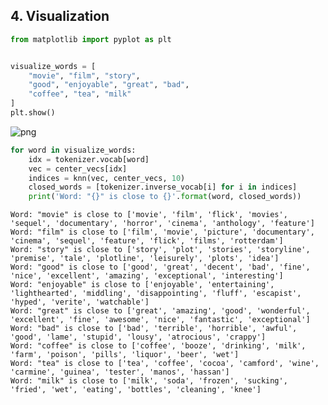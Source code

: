 
## 4. Visualization

```python
from matplotlib import pyplot as plt


visualize_words = [
    "movie", "film", "story",
    "good", "enjoyable", "great", "bad",
    "coffee", "tea", "milk"
]
plt.show()
```


    
![png](output_26_0.png)
    
```python
for word in visualize_words:
    idx = tokenizer.vocab[word]
    vec = center_vecs[idx]
    indices = knn(vec, center_vecs, 10)
    closed_words = [tokenizer.inverse_vocab[i] for i in indices]
    print('Word: "{}" is close to {}'.format(word, closed_words))
```

    Word: "movie" is close to ['movie', 'film', 'flick', 'movies', 'sequel', 'documentary', 'horror', 'cinema', 'anthology', 'feature']
    Word: "film" is close to ['film', 'movie', 'picture', 'documentary', 'cinema', 'sequel', 'feature', 'flick', 'films', 'rotterdam']
    Word: "story" is close to ['story', 'plot', 'stories', 'storyline', 'premise', 'tale', 'plotline', 'leisurely', 'plots', 'idea']
    Word: "good" is close to ['good', 'great', 'decent', 'bad', 'fine', 'nice', 'excellent', 'amazing', 'exceptional', 'interesting']
    Word: "enjoyable" is close to ['enjoyable', 'entertaining', 'lighthearted', 'middling', 'disappointing', 'fluff', 'escapist', 'hyped', 'verite', 'watchable']
    Word: "great" is close to ['great', 'amazing', 'good', 'wonderful', 'excellent', 'fine', 'awesome', 'nice', 'fantastic', 'exceptional']
    Word: "bad" is close to ['bad', 'terrible', 'horrible', 'awful', 'good', 'lame', 'stupid', 'lousy', 'atrocious', 'crappy']
    Word: "coffee" is close to ['coffee', 'booze', 'drinking', 'milk', 'farm', 'poison', 'pills', 'liquor', 'beer', 'wet']
    Word: "tea" is close to ['tea', 'coffee', 'cocoa', 'camford', 'wine', 'carmine', 'guinea', 'tester', 'manos', 'hassan']
    Word: "milk" is close to ['milk', 'soda', 'frozen', 'sucking', 'fried', 'wet', 'eating', 'bottles', 'cleaning', 'knee']
    


```python

```
